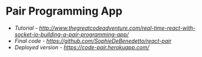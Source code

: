 # Pair Programming App

* *Tutorial* - *http://www.thegreatcodeadventure.com/real-time-react-with-socket-io-building-a-pair-programming-app/*
* *Final code* -  *https://github.com/SophieDeBenedetto/react-pair*
* *Deployed version* - *https://code-pair.herokuapp.com/*
